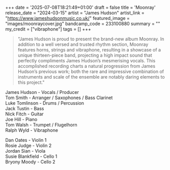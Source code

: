 +++
date = '2025-07-08T18:21:49+01:00'
draft = false
title = 'Moonray'
release_date = "2024-03-15"
artist = "James Hudson"
artist_link = "https://www.jameshudsonmusic.co.uk/"
featured_image = "images/moonraycover.jpg"
bandcamp_code = 233100880
summary = ""
my_credit = ["vibraphone"]
tags = []
+++

> "James Hudson is proud to present the brand-new album Moonray. In addition to a well versed and trusted rhythm section, Moonray features horns, strings and vibraphone, resulting in a showcase of a unique thirteen-piece band, projecting a high impact sound that perfectly compliments James Hudson’s mesmerising vocals. This accomplished recording charts a natural progression from James Hudson’s previous work; both the rare and impressive combination of instruments and scale of the ensemble are notably daring elements to this project."

James Hudson - Vocals / Producer   
Tom Smith - Arranger / Saxophones / Bass Clarinet  
Luke Tomlinson - Drums / Percussion  
Jack Tustin - Bass  
Nick Fitch - Guitar  
Joe Hill - Piano  
Tom Walsh - Trumpet / Flugelhorn  
Ralph Wyld - Vibraphone  

Dan Oates - Violin 1  
Rosie Judge - Violin 2  
Jordan Sian - Viola  
Susie Blankfield - Cello 1  
Bryony Moody - Cello 2  
